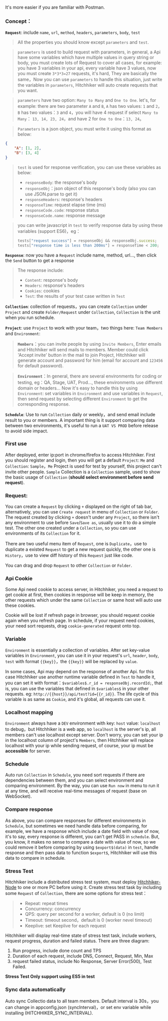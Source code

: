 It's more easier if you are familiar with Postman.

### Concept：

**`Request`**: include `name`, `url`, `method`, `headers`, `parameters`, `body`, `test`

> All the properties you should know except `parameters` and `test`.

> `parameters` is used to build request with parameters, in general, a Api have some variables which have multiple values in query string or body, you must create lots of Request to cover all cases, for example: you have 3 variables in your api, every variable have 3 values, now you must create `3*3*3=27` requests, it's hard, They are basically the same，Now you can use `parameters` to handle this situation, just write the variables in `parameters`, Hitchhiker will auto create requests that you want.

> `parameters` have two option: `Many to Many` and `One to One`. let's, for example: there are two parameter `A` and `B`, `A` has two values: `1` and `2`，`B` has two values：`3` and `4`，you will have 4 request if select `Many to Many`： `13, 14, 23, 24`，and have 2 for `One to One`：`13, 24`。

> `Parameters` is a json object, you must write it using this format as below:
``` json
{
    "A": [1, 2],
    "B": [3, 4]
}
```

> `test` is used for response verification, you can use these variables as below:
> - `responseBody`: the response's body
> - `responseObj`：json object of this response's body (also you can use JSON.parse to get it)
> - `responseHeaders`: response's headers
> - `responseTime`: request elapse time (ms)
> - `responseCode.code`: response status
> - `responseCode.name`: response message

> you can write javascript in `test` to verify response data by using these variables (support ES6)，eg：
> ```javascript
> tests["request success"] = responseObj && responseObj.success; 
> tests["response time is less than 200ms"] = responseTime < 200;
> ```

**`Response`**: now you have a `Request` include name, method, url..., then click the `Send` button to get a response
> The response include:
> - `Content`: response's body
> - `Headers`: response's headers
> - `Cookies`: cookies
> - `Test`: the results of your test case written in `Test`

**`Collection`**: collection of requests，you can create `Collection` under `Project` and create `Folder/Request` under `Collection`, `Collection` is the unit when you run schedule.

**`Project`**: use `Project` to work with your team，two things here: `Team Members` and `Environment`: 

> **`Members`**：you can invite people by using `Invite Members`, Enter emails and Hitchhiker will send mails to members. Member could click 'Accept invite' button in the mail to join Project, Hitchhiker will generate account and password for him (email for account and `123456` for default password).

> **`Environment`**：In general, there are several environments for coding or testing, eg：QA, Stage, UAT, Prod..., these environments use different domain or headers... Now it's easy to handle this by using `Environment`: set variables in `Environment` and use variables in `Request`, then send request by selecting different `Environment` to get the corresponding response.

**`Schedule`**: Use to run `Collection` daily or weekly，and send email include result to you or members. A important thing is it support comparing data between two environments, it's useful to run a `UAT VS PROD` before release to avoid side impact.

### First use

After deployed, enter ip:port in chrome/firefox to access Hitchhiker. First you should register and login, then you will get a default `Project`: `Me` and `Collection`: `Sample`，`Me` Project is used for test by yourself, this project can't invite other people. `Sample` Collection is a `Collection` sample, used to show the basic usage of `Collection` (**should select environment before send request**).

### Request:

You can create a `Request` by clicking `+` displayed on the right of tab bar, alternatively, you can use `Create request` in menu of `Collection` or `Folder`. The request created by clicking `+` doesn't under any `Project`, so there isn't any environment to use before `Save`/`Save as`, usually use it to do a simple test. The other one created under a `Collection`, so you can use environments of its `Collection` for it.

There are two useful menu item of `Request`, one is `Duplicate`，use to duplicate a existed `Request` to get a new request quickly, the other one is `History`，use to view diff history of this `Request` just like code.

You can drag and drop `Request` to other `Collection` or `Folder`.

### Api Cookie

Some Api need cookie to access server, in Hitchhiker, you need a request to get cookie at first, then cookies in response will be keep in memory, the other requests which under the same `Collection` or same host will auto use these cookies.

Cookie will be lost if refresh page in browser, you should request cookie again when you refresh page. In schedule, if your request need cookies, your need sort requests, drag `cookie-generated` request onto top.

### Variable

`Environment` is essentially a collection of variables. After set key-value variables in `Environment`, you can use it in your request's `url`, `header`, `body`, `test` with format `{{key}}`，the `{{key}}` will be replaced by `value`.

In some cases, Api may depend on the response of another Api. for this case Hitchhiker use another runtime variable defined in `Test` to handle it, you can set it with format：`$variables$.r_id = responseObj.recordId;`, that is, you can use the variables that defined in `$variables$` in your other requests. eg: `http://{{host}}/api/test?id={{r_id}}`. The life cycle of this variable is as same as `Cookie`, and it's global, all requests can use it.

### Localhost mapping

`Environment` always have a `DEV` environment with key: `host` value: `localhost` to debug，but Hitchhiker is a web app, so `localhost` is the server's ip, all members can't use localhost except server. Don't worry, you can set your ip in the localhost column of project's `Members`, then Hitchhiker will replace localhost with your ip while sending request, of course, your ip must be **accessible** for server.

### Schedule

Auto run `Collection` in `Schedule`, you need sort requests if there are dependencies between them, and you can select environment and comparing environment.
By the way, you can use `Run now` in menu to run it at any time, and will receive real-time messages of request (base on WebSocket).

### Compare response 

As above, you can compare responses for different environments in `Schedule`, but sometimes we need handle data before comparing, for example, we have a response which include a date field with value of now, it's to say, every response is different, you can't get PASS in `schedule`. But, you know, it makes no sense to compare a date with value of now, so we could remove it before comparing by using `$export$(data)` in `test`, handle response and then pass data to function `$export$`, Hitchhiker will use this data to compare in schedule.

### Stress Test

Hitchhiker include a distributed stress test system, must deploy [Hitchhiker-Node](https://github.com/brookshi/Hitchhiker-Node) to one or more PC before using it.
Create stress test task by including some `Request` of `Collection`, there are some options for stress test：
> - Repeat: repeat times
> - Concurrency: concurrency  
> - QPS: query per second for a worker, default is 0 (no limit)
> - Timeout: timeout second，default is 0 (worker nevel timeout)
> - Keeplive: set Keeplive for each request

Hitchhiker will display real-time state of stress test task, include workers, request progress, duration and failed status. There are three diagram:
1. Run progress, include done count and TPS
2. Duration of each request, include DNS, Connect, Request, Min, Max
3. request failed status, include No Response, Server Error(500), Test Failed.

**Stress Test Only support using ES5 in test**

### Sync data automatically

Auto sync Collectio data to all team members.
Default interval is 30s，you can change in appconfig.json (syncInterval)，or set env variable while installing (HITCHHIKER_SYNC_INTERVAL).
